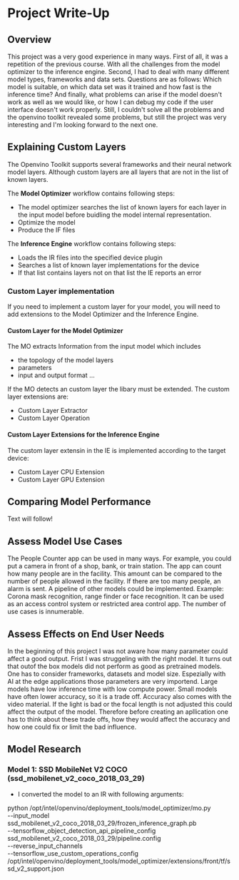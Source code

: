 # Project Write-Up

## Overview
This project was a very good experience in many ways. First of all, it was a repetition of the previous course. With all the challenges from the model optimizer to the inference engine. Second, I had to deal with many different model types, frameworks and data sets. Questions are as follows: Which model is suitable, on which data set was it trained and how fast is the inference time? And finally, what problems can arise if the model doesn't work as well as we would like, or how I can debug my code if the user interface doesn't work properly.
Still, I couldn't solve all the problems and the openvino toolkit revealed some problems, but still the project was very interesting and I'm looking forward to the next one.

## Explaining Custom Layers

The Openvino Toolkit supports several frameworks and their neural network model layers. Although custom layers are all layers that are not in the list of known layers.

The **Model Optimizer** workflow contains following steps:

- The model optimizer searches the list of known layers for each layer in the input model before buidling the model internal representation.
- Optimize the model
- Produce the IF files

The **Inference Engine** workflow contains following steps:

- Loads the IR files into the specified device plugin
- Searches a list of known layer implementations for the device
- If that list contains layers not on that list the IE reports an error

### Custom Layer implementation
If you need to implement a custom layer for your model, you will need to add extensions to the Model Optimizer and the Inference Engine.
#### Custom Layer for the Model Optimizer
The MO extracts Information from the input model which includes 
- the topology of the model layers 
- parameters
- input and output format ...

If the MO detects an custom layer the libary must be extended. The custom layer extensions are:
- Custom Layer Extractor
- Custom Layer Operation

#### Custom Layer Extensions for the Inference Engine

The custom layer extensin in the IE is implemented according to the target device:
- Custom Layer CPU Extension
- Custom Layer GPU Extension


## Comparing Model Performance

Text will follow!


## Assess Model Use Cases

The People Counter app can be used in many ways. For example, you could put a camera in front of a shop, bank, or train station.
The app can count how many people are in the facility. This amount can be compared to the number of people allowed in the facility. If there are too many people, an alarm is sent. A pipeline of other models could be implemented. Example: Corona mask recognition, range finder or face recognition. It can be used as an access control system or restricted area control app. The number of use cases is innumerable.

## Assess Effects on End User Needs

In the beginning of this project I was not aware how many parameter could affect a good output. Frist I was struggeling with the right model. It turns out that outof the box models did not perform as good as pretrained models. One has to consider frameworks, datasets and model size. Espezially with AI at the edge applications those parameters are very importend. Large models have low inference time with low compute power. Small models have often lower accuracy, so it is a trade off. Accuracy also comes with the video material. If the light is bad or the focal length is not adjusted this could affect the output of the model. Therefore before creating an apllication one has to think about these trade offs, how they would affect the accuracy and how one could fix or limit the bad influence.

## Model Research

### Model 1: SSD MobileNet V2 COCO (ssd_mobilenet_v2_coco_2018_03_29)

- I converted the model to an IR with following arguments:

python /opt/intel/openvino/deployment_tools/model_optimizer/mo.py \
--input_model ssd_mobilenet_v2_coco_2018_03_29/frozen_inference_graph.pb \
--tensorflow_object_detection_api_pipeline_config ssd_mobilenet_v2_coco_2018_03_29/pipeline.config \
--reverse_input_channels \
--tensorflow_use_custom_operations_config /opt/intel/openvino/deployment_tools/model_optimizer/extensions/front/tf/ssd_v2_support.json
